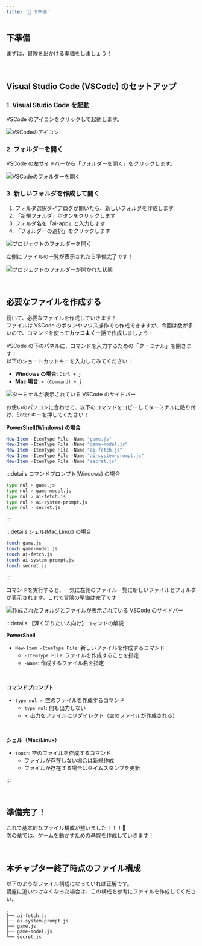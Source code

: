 ```yaml
---
title: '🤎 下準備'
---
```


## 下準備

まずは、冒険を出かける準備をしましょう！

<br />

## Visual Studio Code (VSCode) のセットアップ

### 1. Visual Studio Code を起動

VSCode のアイコンをクリックして起動します。

![VSCodeのアイコン](/images/nagoya-ai-event-2025-programming-workshop/02_base-setup/01_open-vscode.png)
<br />

### 2. フォルダーを開く

VSCode の左サイドバーから「フォルダーを開く」をクリックします。

![VSCodeのフォルダーを開く](/images/nagoya-ai-event-2025-programming-workshop/02_base-setup/02_open-vscode-folder.png)
<br />

### 3. 新しいフォルダを作成して開く

1. フォルダ選択ダイアログが開いたら、新しいフォルダを作成します
2. 「新規フォルダ」ボタンをクリックします
3. フォルダ名を「ai-app」と入力します
4. 「フォルダーの選択」をクリックします

![プロジェクトのフォルダーを開く](/images/nagoya-ai-event-2025-programming-workshop/02_base-setup/03_open-project-folder.png)

左側にファイルの一覧が表示されたら準備完了です！

![プロジェクトのフォルダーが開かれた状態](/images/nagoya-ai-event-2025-programming-workshop/02_base-setup/04_opened-project-folder.png)

<br />

## 必要なファイルを作成する

続いて、必要なファイルを作成していきます！\
ファイルは VSCode のボタンやマウス操作でも作成できますが、今回は数が多いので、コマンドを使って**カッコよく**一括で作成しましょう！

VSCode の下のパネルに、コマンドを入力するための「ターミナル」を開きます！\
以下のショートカットキーを入力してみてください！

- **Windows の場合**: `Ctrl + j`
- **Mac 場合**: `⌘ (Command) + j`

![ターミナルが表示されている VSCode のサイドバー](/images/nagoya-ai-event-2025-programming-workshop/02_base-setup/05_opened-terminal-panel.png)

お使いのパソコンに合わせて、以下のコマンドをコピーしてターミナルに貼り付け、Enter キーを押してください！

**PowerShell(Windows) の場合**

```powershell
New-Item -ItemType File -Name "game.js"
New-Item -ItemType File -Name "game-model.js"
New-Item -ItemType File -Name "ai-fetch.js"
New-Item -ItemType File -Name "ai-system-prompt.js"
New-Item -ItemType File -Name "secret.js"
```

:::details コマンドプロンプト(Windows) の場合

```bash
type nul > game.js
type nul > game-model.js
type nul > ai-fetch.js
type nul > ai-system-prompt.js
type nul > secret.js
```

:::

:::details シェル(Mac,Linux) の場合

```bash
touch game.js
touch game-model.js
touch ai-fetch.js
touch ai-system-prompt.js
touch secret.js
```

:::

コマンドを実行すると、一気に左側のファイル一覧に新しいファイルとフォルダが表示されます。これで冒険の準備は完了です！

![作成されたフォルダとファイルが表示されている VSCode のサイドバー](/images/nagoya-ai-event-2025-programming-workshop/02_base-setup/06_created-files-and-folders.png)

:::details 【深く知りたい人向け】コマンドの解説

**PowerShell**

- `New-Item -ItemType File`: 新しいファイルを作成するコマンド
  - `-ItemType File`: ファイルを作成することを指定
  - `-Name`: 作成するファイル名を指定

<br />

**コマンドプロンプト**

- `type nul >`: 空のファイルを作成するコマンド
  - `type nul`: 何も出力しない
  - `>`: 出力をファイルにリダイレクト（空のファイルが作成される）

<br />

**シェル（Mac/Linux）**

- `touch`: 空のファイルを作成するコマンド
  - ファイルが存在しない場合は新規作成
  - ファイルが存在する場合はタイムスタンプを更新

:::

<br />

## 準備完了！

これで基本的なファイル構成が整いました！！！🚀\
次の章では、ゲームを動かすための基盤を作成していきます！

<br />

## 本チャプター終了時点のファイル構成

以下のようなファイル構成になっていれば正解です。\
講座に追いつけなくなった場合は、この構成を参考にファイルを作成してください。

```
.
├── ai-fetch.js
├── ai-system-prompt.js
├── game.js
├── game-model.js
└── secret.js
```
